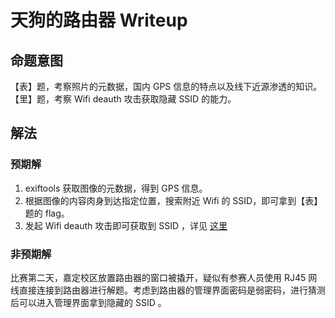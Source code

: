 # 天狗的路由器 Writeup

## 命题意图

【表】题，考察照片的元数据，国内 GPS 信息的特点以及线下近源渗透的知识。
【里】题，考察 Wifi deauth 攻击获取隐藏 SSID 的能力。

## 解法

### 预期解

1. exiftools 获取图像的元数据，得到 GPS 信息。
2. 根据图像的内容肉身到达指定位置，搜索附近 Wifi 的 SSID，即可拿到【表】题的 flag。
3. 发起 Wifi deauth 攻击即可获取到 SSID ，详见 [这里](https://zhuanlan.zhihu.com/p/560437325)

### 非预期解

比赛第二天，嘉定校区放置路由器的窗口被撬开，疑似有参赛人员使用 RJ45 网线直接连接到路由器进行解题。考虑到路由器的管理界面密码是弱密码，进行猜测后可以进入管理界面拿到隐藏的 SSID 。